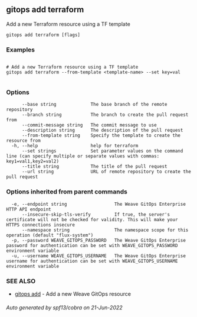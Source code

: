 ## gitops add terraform

Add a new Terraform resource using a TF template

```
gitops add terraform [flags]
```

### Examples

```

# Add a new Terraform resource using a TF template
gitops add terraform --from-template <template-name> --set key=val
		
```

### Options

```
      --base string             The base branch of the remote repository
      --branch string           The branch to create the pull request from
      --commit-message string   The commit message to use
      --description string      The description of the pull request
      --from-template string    Specify the template to create the resource from
  -h, --help                    help for terraform
      --set strings             Set parameter values on the command line (can specify multiple or separate values with commas: key1=val1,key2=val2)
      --title string            The title of the pull request
      --url string              URL of remote repository to create the pull request
```

### Options inherited from parent commands

```
  -e, --endpoint string                  The Weave GitOps Enterprise HTTP API endpoint
      --insecure-skip-tls-verify         If true, the server's certificate will not be checked for validity. This will make your HTTPS connections insecure
      --namespace string                 The namespace scope for this operation (default "flux-system")
  -p, --password WEAVE_GITOPS_PASSWORD   The Weave GitOps Enterprise password for authentication can be set with WEAVE_GITOPS_PASSWORD environment variable
  -u, --username WEAVE_GITOPS_USERNAME   The Weave GitOps Enterprise username for authentication can be set with WEAVE_GITOPS_USERNAME environment variable
```

### SEE ALSO

* [gitops add](gitops_add.md)	 - Add a new Weave GitOps resource

###### Auto generated by spf13/cobra on 21-Jun-2022
